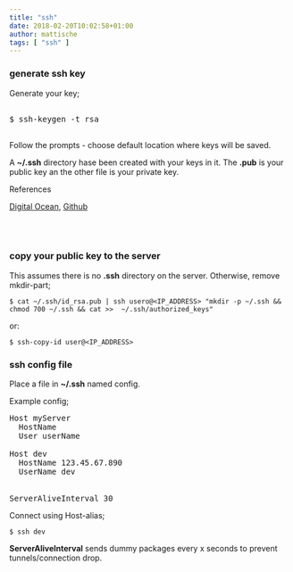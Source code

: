 ```yaml
---
title: "ssh"
date: 2018-02-20T10:02:58+01:00
author: mattische
tags: [ "ssh" ]
---
```







### generate ssh key

Generate your key;

<pre>

$ ssh-keygen -t rsa

</pre>

Follow the prompts - choose default location where keys will be saved.

A __~/.ssh__ directory hase been created with your keys in it. The **.pub** is your public key an the other file is your private key.



References

<a href="https://www.digitalocean.com/community/tutorials/how-to-set-up-ssh-keys--2">Digital Ocean</a>, <a href="https://help.github.com/articles/generating-a-new-ssh-key-and-adding-it-to-the-ssh-agent/">Github</a>


<br><br>


### copy your public key to the server

This assumes there is no **.ssh** directory on the server. Otherwise, remove mkdir-part;



```
$ cat ~/.ssh/id_rsa.pub | ssh usero@<IP_ADDRESS> "mkdir -p ~/.ssh && chmod 700 ~/.ssh && cat >>  ~/.ssh/authorized_keys"

```





or:




```
$ ssh-copy-id user@<IP_ADDRESS>
```



### ssh config file

Place a file in **~/.ssh** named config.

Example config;

<pre>
Host myServer
  HostName <IP_ADDRESS>
  User userName

Host dev
  HostName 123.45.67.890
  UserName dev


ServerAliveInterval 30
</pre>


Connect using Host-alias;

```
$ ssh dev
```

**ServerAliveInterval** sends dummy packages every x seconds to prevent tunnels/connection drop.

